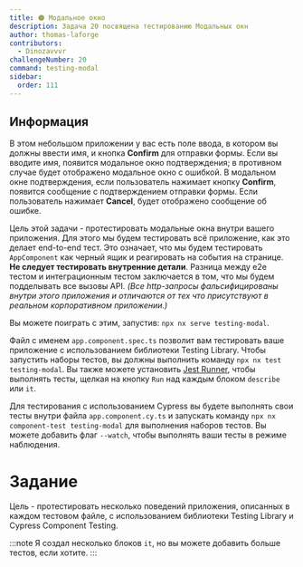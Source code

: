 ```yaml
---
title: 🟠 Модальное окно
description: Задача 20 посвящена тестированию Модальных окн
author: thomas-laforge
contributors:
  - Dinozavvvr
challengeNumber: 20
command: testing-modal
sidebar:
  order: 111
---
```


## Информация

В этом небольшом приложении у вас есть поле ввода, в котором вы должны ввести имя, и кнопка **Confirm** для отправки формы.
Если вы вводите имя, появится модальное окно подтверждения; в противном случае будет отображено модальное окно с ошибкой.
В модальном окне подтверждения, если пользователь нажимает кнопку **Confirm**, появится сообщение с подтверждением отправки формы. Если пользователь нажимает **Cancel**, будет отображено сообщение об ошибке.

Цель этой задачи - протестировать модальные окна внутри вашего приложения. Для этого мы будем тестировать всё приложение, как это делает end-to-end тест. Это означает, что мы будем тестировать `AppComponent` как черный ящик и реагировать на события на странице. <b>Не следует тестировать внутренние детали</b>. Разница между e2e тестом и интеграционным тестом заключается в том, что мы будем подделывать все вызовы API. _(Все http-запросы фальсифицированы внутри этого приложения и отличаются от тех что присутствуют в реальном корпоративном приложении.)_

Вы можете поиграть с этим, запустив: `npx nx serve testing-modal`.

Файл с именем `app.component.spec.ts` позволит вам тестировать ваше приложение с использованием библиотеки Testing Library. Чтобы запустить наборы тестов, вы должны выполнить команду `npx nx test testing-modal`. Вы также можете установить [Jest Runner](https://marketplace.visualstudio.com/items?itemName=firsttris.vscode-jest-runner), чтобы выполнять тесты, щелкая на кнопку `Run` над каждым блоком `describe` или `it`.

Для тестирования с использованием Cypress вы будете выполнять свои тесты внутри файла `app.component.cy.ts` и запускать команду `npx nx component-test testing-modal` для выполнения наборов тестов. Вы можете добавить флаг `--watch`, чтобы выполнять ваши тесты в режиме наблюдения.

# Задание

Цель - протестировать несколько поведений приложения, описанных в каждом тестовом файле, с использованием библиотеки Testing Library и Cypress Component Testing.

:::note
Я создал несколько блоков `it`, но вы можете добавить больше тестов, если хотите.
:::
